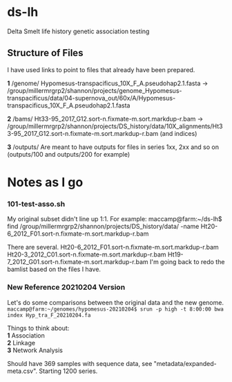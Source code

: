 # ds-lh
Delta Smelt life history genetic association testing

## Structure of Files

I have used links to point to files that already have been prepared.    

__1__ /genome/ Hypomesus-transpacificus_10X_F_A.pseudohap2.1.fasta -> /group/millermrgrp2/shannon/projects/genome_Hypomesus-transpacificus/data/04-supernova_out/60x/A/Hypomesus-transpacificus_10X_F_A.pseudohap2.1.fasta     

__2__ /bams/ Ht33-95_2017_G12.sort-n.fixmate-m.sort.markdup-r.bam -> /group/millermrgrp2/shannon/projects/DS_history/data/10X_alignments/Ht33-95_2017_G12.sort-n.fixmate-m.sort.markdup-r.bam (and indices)     

__3__ /outputs/ Are meant to have outputs for files in series 1xx, 2xx and so on (outputs/100 and outputs/200 for example)

# Notes as I go

### 101-test-asso.sh
My original subset didn't line up 1:1. For example:
maccamp\@farm:~/ds-lh$ find /group/millermrgrp2/shannon/projects/DS_history/data/ -name Ht20-6_2012_F01.sort-n.fixmate-m.sort.markdup-r.bam

There are several.
Ht20-6_2012_F01.sort-n.fixmate-m.sort.markdup-r.bam
Ht20-3_2012_C01.sort-n.fixmate-m.sort.markdup-r.bam
Ht19-7_2012_G01.sort-n.fixmate-m.sort.markdup-r.bam
I'm going back to redo the bamlist based on the files I have.

### New Reference 20210204 Version
Let's do some comparisons between the original data and the new genome.     
`maccamp@farm:~/genomes/hypomesus-20210204$ srun -p high -t 8:00:00 bwa index Hyp_tra_F_20210204.fa`     

Things to think about:     
__1__ Association    
__2__ Linkage    
__3__ Network Analysis      

Should have 369 samples with sequence data, see "metadata/expanded-meta.csv". Starting 1200 series.    